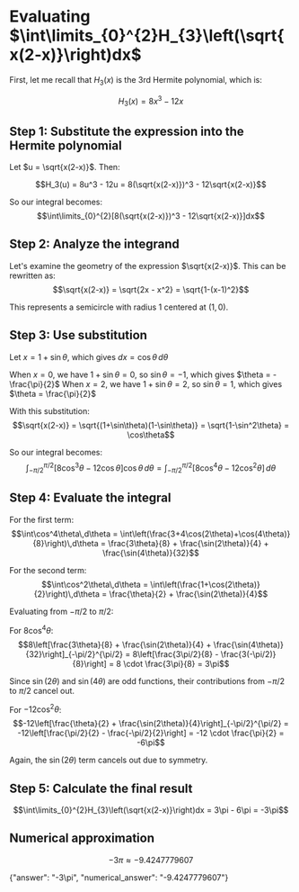 # Evaluating $\int\limits_{0}^{2}H_{3}\left(\sqrt{x(2-x)}\right)dx$

First, let me recall that $H_3(x)$ is the 3rd Hermite polynomial, which is:

$$H_3(x) = 8x^3 - 12x$$

## Step 1: Substitute the expression into the Hermite polynomial

Let $u = \sqrt{x(2-x)}$. Then:

$$H_3(u) = 8u^3 - 12u = 8(\sqrt{x(2-x)})^3 - 12\sqrt{x(2-x)}$$

So our integral becomes:
$$\int\limits_{0}^{2}[8(\sqrt{x(2-x)})^3 - 12\sqrt{x(2-x)}]dx$$

## Step 2: Analyze the integrand

Let's examine the geometry of the expression $\sqrt{x(2-x)}$. This can be rewritten as:
$$\sqrt{x(2-x)} = \sqrt{2x - x^2} = \sqrt{1-(x-1)^2}$$

This represents a semicircle with radius 1 centered at $(1,0)$. 

## Step 3: Use substitution

Let $x = 1 + \sin\theta$, which gives $dx = \cos\theta\,d\theta$

When $x = 0$, we have $1 + \sin\theta = 0$, so $\sin\theta = -1$, which gives $\theta = -\frac{\pi}{2}$
When $x = 2$, we have $1 + \sin\theta = 2$, so $\sin\theta = 1$, which gives $\theta = \frac{\pi}{2}$

With this substitution:
$$\sqrt{x(2-x)} = \sqrt{(1+\sin\theta)(1-\sin\theta)} = \sqrt{1-\sin^2\theta} = \cos\theta$$

So our integral becomes:
$$\int_{-\pi/2}^{\pi/2}[8\cos^3\theta - 12\cos\theta]\cos\theta\,d\theta = \int_{-\pi/2}^{\pi/2}[8\cos^4\theta - 12\cos^2\theta]\,d\theta$$

## Step 4: Evaluate the integral

For the first term:
$$\int\cos^4\theta\,d\theta = \int\left(\frac{3+4\cos(2\theta)+\cos(4\theta)}{8}\right)\,d\theta = \frac{3\theta}{8} + \frac{\sin(2\theta)}{4} + \frac{\sin(4\theta)}{32}$$

For the second term:
$$\int\cos^2\theta\,d\theta = \int\left(\frac{1+\cos(2\theta)}{2}\right)\,d\theta = \frac{\theta}{2} + \frac{\sin(2\theta)}{4}$$

Evaluating from $-\pi/2$ to $\pi/2$:

For $8\cos^4\theta$:
$$8\left[\frac{3\theta}{8} + \frac{\sin(2\theta)}{4} + \frac{\sin(4\theta)}{32}\right]_{-\pi/2}^{\pi/2} = 8\left[\frac{3\pi/2}{8} - \frac{3(-\pi/2)}{8}\right] = 8 \cdot \frac{3\pi}{8} = 3\pi$$

Since $\sin(2\theta)$ and $\sin(4\theta)$ are odd functions, their contributions from $-\pi/2$ to $\pi/2$ cancel out.

For $-12\cos^2\theta$:
$$-12\left[\frac{\theta}{2} + \frac{\sin(2\theta)}{4}\right]_{-\pi/2}^{\pi/2} = -12\left[\frac{\pi/2}{2} - \frac{-\pi/2}{2}\right] = -12 \cdot \frac{\pi}{2} = -6\pi$$

Again, the $\sin(2\theta)$ term cancels out due to symmetry.

## Step 5: Calculate the final result

$$\int\limits_{0}^{2}H_{3}\left(\sqrt{x(2-x)}\right)dx = 3\pi - 6\pi = -3\pi$$

## Numerical approximation

$$-3\pi \approx -9.4247779607$$

{"answer": "-3\\pi", "numerical_answer": "-9.4247779607"}
